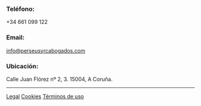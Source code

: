 ### Teléfono:
+34 661 099 122

### Email:
info@perseusyrcabogados.com

### Ubicación:
Calle Juan Flórez nº 2, 3. 
15004, A Coruña.

----------------------------------------------------------------------------------------------------------------------------------------
[Legal](https://perseusyrcabogados.com/legal.html "Legal")
[Cookies](https://perseusyrcabogados.com/cookies.html "Cookies")
[Términos de uso](https://perseusyrcabogados.com/terminos.html "Términos de uso")
